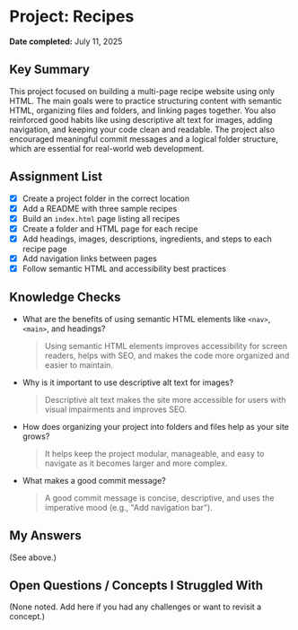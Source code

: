 # Project: Recipes

**Date completed:** July 11, 2025

## Key Summary
This project focused on building a multi-page recipe website using only HTML. The main goals were to practice structuring content with semantic HTML, organizing files and folders, and linking pages together. You also reinforced good habits like using descriptive alt text for images, adding navigation, and keeping your code clean and readable. The project also encouraged meaningful commit messages and a logical folder structure, which are essential for real-world web development.

## Assignment List
- [x] Create a project folder in the correct location
- [x] Add a README with three sample recipes
- [x] Build an `index.html` page listing all recipes
- [x] Create a folder and HTML page for each recipe
- [x] Add headings, images, descriptions, ingredients, and steps to each recipe page
- [x] Add navigation links between pages
- [x] Follow semantic HTML and accessibility best practices

## Knowledge Checks
- What are the benefits of using semantic HTML elements like `<nav>`, `<main>`, and headings?
  > Using semantic HTML elements improves accessibility for screen readers, helps with SEO, and makes the code more organized and easier to maintain.
- Why is it important to use descriptive alt text for images?
  > Descriptive alt text makes the site more accessible for users with visual impairments and improves SEO.
- How does organizing your project into folders and files help as your site grows?
  > It helps keep the project modular, manageable, and easy to navigate as it becomes larger and more complex.
- What makes a good commit message?
  > A good commit message is concise, descriptive, and uses the imperative mood (e.g., "Add navigation bar").

## My Answers
(See above.)

## Open Questions / Concepts I Struggled With
(None noted. Add here if you had any challenges or want to revisit a concept.)
